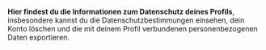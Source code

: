 **Hier findest du die Informationen zum Datenschutz deines Profils**, insbesondere kannst du die Datenschutzbestimmungen einsehen, dein Konto löschen und die mit deinem Profil verbundenen personenbezogenen Daten exportieren. 
